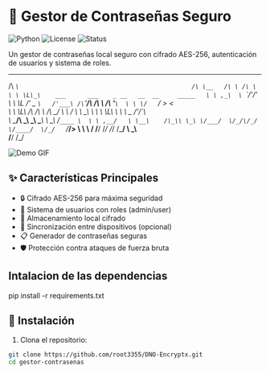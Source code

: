 # 🔐 Gestor de Contraseñas Seguro

![Python](https://img.shields.io/badge/Python-3.8%2B-blue)
![License](https://img.shields.io/badge/License-MIT-green)
![Status](https://img.shields.io/badge/Status-Stable-brightgreen)

Un gestor de contraseñas local seguro con cifrado AES-256, autenticación de usuarios y sistema de roles.

 ____                                                   __       __   __     
/\  _`\                                                /\ \__   /\ \ /\ \    
\ \ \L\_\    ___      ___    _ __   __  __     _____   \ \ ,_\  \ `\`\/'/'   
 \ \  _\L  /' _ `\   /'___\ /\`'__\/\ \/\ \   /\ '__`\  \ \ \/   `\/ > <     
  \ \ \L\ \/\ \/\ \ /\ \__/ \ \ \/ \ \ \_\ \  \ \ \L\ \  \ \ \_     \/'/\`\  
   \ \____/\ \_\ \_\\ \____\ \ \_\  \/`____ \  \ \ ,__/   \ \__\    /\_\\ \_\
    \/___/  \/_/\/_/ \/____/  \/_/   `/___/> \  \ \ \/     \/__/    \/_/ \/_/
                                        /\___/   \ \_\                       
                                        \/__/     \/_/                      

![Demo GIF](https://media.giphy.com/media/v1.Y2lkPTc5MGI3NjExcDk5dWl3OGVkY2VhZzV6M2JtY3J6eGJlcW5tZ2NqdGJxZzB0eWZ6ZyZlcD12MV9pbnRlcm5hbF9naWZfYnlfaWQmY3Q9Zw/xT5LMHxhOfscxPfIfm/giphy.gif)

## ✨ Características Principales

- 🔒 Cifrado AES-256 para máxima seguridad
- 👥 Sistema de usuarios con roles (admin/user)
- 📁 Almacenamiento local cifrado
- 🔄 Sincronización entre dispositivos (opcional)
- 📋 Generador de contraseñas seguras
- 🛡️ Protección contra ataques de fuerza bruta

## Intalacion de las dependencias

pip install -r requirements.txt

## 🚀 Instalación

1. Clona el repositorio:
```bash
git clone https://github.com/root3355/DNO-Encryptx.git
cd gestor-contrasenas